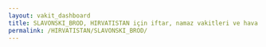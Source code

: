 ```yaml
---
layout: vakit_dashboard
title: SLAVONSKI_BROD, HIRVATISTAN için iftar, namaz vakitleri ve hava durumu - ilçe/eyalet seç
permalink: /HIRVATISTAN/SLAVONSKI_BROD/
---
```


<script type="text/javascript">
  var GLOBAL_COUNTRY = 'HIRVATISTAN';
  var GLOBAL_CITY = 'SLAVONSKI_BROD';
  var GLOBAL_STATE = '';
  var lat = 72;
  var lon = 21;
</script>

